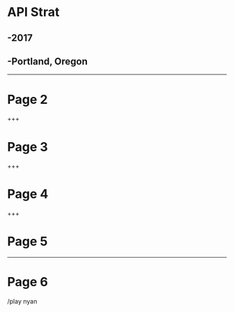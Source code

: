 # API Strat
## -2017
## -Portland, Oregon

---
# Page 2

+++
# Page 3

+++
# Page 4

+++
# Page 5

---
# Page 6
/play nyan
